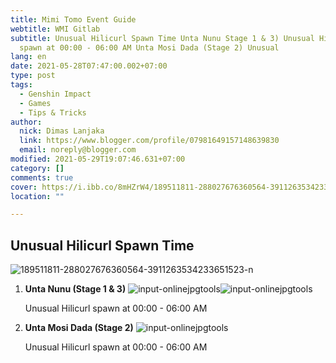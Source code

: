 ```yaml
---
title: Mimi Tomo Event Guide
webtitle: WMI Gitlab
subtitle: Unusual Hilicurl Spawn Time Unta Nunu Stage 1 & 3) Unusual Hilicurl
  spawn at 00:00 - 06:00 AM Unta Mosi Dada (Stage 2) Unusual
lang: en
date: 2021-05-28T07:47:00.002+07:00
type: post
tags:
  - Genshin Impact
  - Games
  - Tips & Tricks
author:
  nick: Dimas Lanjaka
  link: https://www.blogger.com/profile/07981649157148639830
  email: noreply@blogger.com
modified: 2021-05-29T19:07:46.631+07:00
category: []
comments: true
cover: https://i.ibb.co/8mHZrW4/189511811-288027676360564-3911263534233651523-n.jpg
location: ""

---
```


<div><h2>Unusual Hilicurl Spawn Time</h2><img src="https://i.ibb.co/8mHZrW4/189511811-288027676360564-3911263534233651523-n.jpg" alt="189511811-288027676360564-3911263534233651523-n" border="0">  <ol>    <li><b>Unta Nunu (Stage 1 &amp; 3)</b> <img src="https://i.ibb.co/zSDpYS3/input-onlinejpgtools.png" alt="input-onlinejpgtools" border="0"><img src="https://i.ibb.co/10119K0/input-onlinejpgtools.png" alt="input-onlinejpgtools" border="0"> <p>Unusual Hilicurl spawn at 00:00 - 06:00 AM</p></li>    <li><b>Unta Mosi Dada (Stage 2)</b> <img src="https://i.ibb.co/WpHsb33/input-onlinejpgtools.png" alt="input-onlinejpgtools" border="0"> <p>Unusual Hilicurl spawn at 00:00 - 06:00 AM</p></li></ol></div>